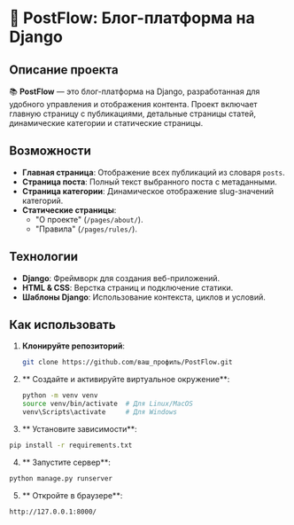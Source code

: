 # 🌟 PostFlow: Блог-платформа на Django

## Описание проекта

📚 **PostFlow** — это блог-платформа на Django, разработанная для удобного управления и отображения контента. Проект включает главную страницу с публикациями, детальные страницы статей, динамические категории и статические страницы.

## Возможности

- **Главная страница**: Отображение всех публикаций из словаря `posts`.  
- **Страница поста**: Полный текст выбранного поста с метаданными.  
- **Страница категории**: Динамическое отображение slug-значений категорий.  
- **Статические страницы**:  
  - "О проекте" (`/pages/about/`).  
  - "Правила" (`/pages/rules/`).  

## Технологии

- **Django**: Фреймворк для создания веб-приложений.  
- **HTML & CSS**: Верстка страниц и подключение статики.  
- **Шаблоны Django**: Использование контекста, циклов и условий.  

## Как использовать

1. **Клонируйте репозиторий**:
   ```bash
   git clone https://github.com/ваш_профиль/PostFlow.git
    ```
2. ** Создайте и активируйте виртуальное окружение**:
   ```bash
   python -m venv venv
   source venv/bin/activate  # Для Linux/MacOS
   venv\Scripts\activate     # Для Windows
   ```
 3. ** Установите зависимости**:
   ```bash
   pip install -r requirements.txt
   ```
 4. ** Запустите сервер**:
   ```bash
   python manage.py runserver
   ```
 5. ** Откройте в браузере**:
   ```bash
   http://127.0.0.1:8000/
   ```
